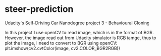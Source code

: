 # steer-prediction
Udacity's Self-Driving Car Nanodegree project 3 - Behavioural Cloning

In this project I use openCV to read image, which is in the format of BGR. 
However, the image read out from Udacity simulator is RGB iamge, thus to plot the image, I need to convert to BGR using openCV:
plt.imshow(cv2.cvtColor(image, cv2.COLOR_BGR2RGB))


